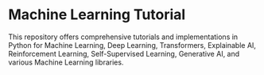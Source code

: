 # Machine Learning Tutorial
 This repository offers comprehensive tutorials and implementations in Python for Machine Learning, Deep Learning, Transformers, Explainable AI, Reinforcement Learning, Self-Supervised Learning, Generative AI, and various Machine Learning libraries.
